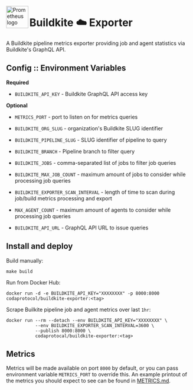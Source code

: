 <p><img src="https://cdn.worldvectorlogo.com/logos/prometheus.svg" alt="Prometheus logo" title="prometheus" align="left" height="60" /></p>

# Buildkite :cloud: Exporter

A Buildkite pipeline metrics exporter providing job and agent statistics via Buildkite's GraphQL API.

## Config :: Environment Variables

**Required**
* `BUILDKITE_API_KEY`                   - Buildkite GraphQL API access key

**Optional**
* `METRICS_PORT`                        - port to listen on for metrics queries

* `BUILDKITE_ORG_SLUG`                  - organization's Buildkite SLUG identifier
* `BUILDKITE_PIPELINE_SLUG`             - SLUG identifier of pipeline to query
* `BUILDKITE_BRANCH`                    - Pipeline branch to filter query

* `BUILDKITE_JOBS`                      - comma-separated list of jobs to filter job queries
* `BUILDKITE_MAX_JOB_COUNT`             - maximum amount of jobs to consider while processing job queries
* `BUILDKITE_EXPORTER_SCAN_INTERVAL`    - length of time to scan during job/build metrics processing and export

* `MAX_AGENT_COUNT`                     - maximum amount of agents to consider while processing job queries

* `BUILDKITE_API_URL`                   - GraphQL API URL to issue queries

## Install and deploy

Build manually:
```
make build
```

Run from Docker Hub:
```
docker run -d -e BUILDKITE_API_KEY="XXXXXXXX" -p 8000:8000 codaprotocol/buildkite-exporter:<tag>
```

Scrape Builkite pipeline job and agent metrics over last `1hr`:
```
docker run --rm --detach --env BUILDKITE_API_KEY="XXXXXXXX" \
           --env BUILDKITE_EXPORTER_SCAN_INTERVAL=3600 \
           --publish 8000:8000 \
           codaprotocal/buildkite-exporter:<tag>
```

## Metrics

Metrics will be made available on port `8000` by default, or you can pass environment variable ```METRICS_PORT``` to override this. An example printout of the metrics you should expect to see can be found in [METRICS.md](https://github.com/CodaProtocol/coda-automation/blob/master/services/buildkite/prometheus-exporter/METRICS.md).

